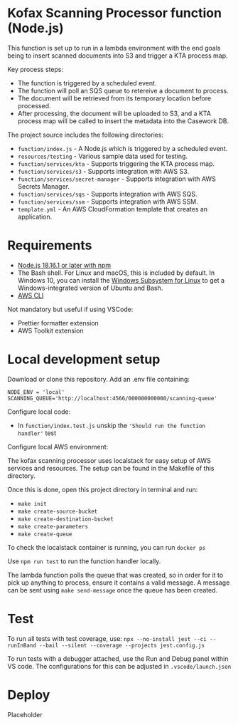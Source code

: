 # Kofax Scanning Processor function (Node.js)
This function is set up to run in a lambda environment with the end goals being to insert scanned documents into S3 and trigger a KTA process map.

Key process steps:

- The function is triggered by a scheduled event.
- The function will poll an SQS queue to retereive a document to process.
- The document will be retrieved from its temporary location before processed.
- After processing, the document will be uploaded to S3, and a KTA process map will be called to insert the metadata into the Casework DB.

The project source includes the following directories:

- `function/index.js` - A Node.js which is triggered by a scheduled event.
- `resources/testing` - Various sample data used for testing.
- `function/services/kta` - Supports triggering the KTA process map.
- `function/services/s3` - Supports integration with AWS S3.
- `function/services/secret-manager` - Supports integration with AWS Secrets Manager.
- `function/services/sqs` - Supports integration with AWS SQS.
- `function/services/ssm` - Supports integration with AWS SSM.
- `template.yml` - An AWS CloudFormation template that creates an application.


# Requirements
- [Node.js 18.16.1 or later with npm](https://nodejs.org/en/download/releases/)
- The Bash shell. For Linux and macOS, this is included by default. In Windows 10, you can install the [Windows Subsystem for Linux](https://docs.microsoft.com/en-us/windows/wsl/install-win10) to get a Windows-integrated version of Ubuntu and Bash.
- [AWS CLI](https://docs.aws.amazon.com/cli/latest/userguide/getting-started-install.html)

Not mandatory but useful if using VSCode:
- Prettier formatter extension
- AWS Toolkit extension

# Local development setup

Download or clone this repository.
Add an .env file containing:

   ```
   NODE_ENV = 'local'
   SCANNING_QUEUE='http://localhost:4566/000000000000/scanning-queue'
   ```

Configure local code:
- In `function/index.test.js` unskip the `'Should run the function handler'` test

Configure local AWS environment:

The kofax scanning processor uses localstack for easy setup of AWS services and resources. The setup can be found in the Makefile of this directory.

Once this is done, open this project directory in terminal and run:
 - `make init`
 - `make create-source-bucket`
 - `make create-destination-bucket`
 - `make create-parameters`
 - `make create-queue`

To check the localstack container is running, you can run `docker ps`

Use `npm run test` to run the function handler locally.

The lambda function polls the queue that was created, so in order for it to pick up anything to process, ensure it contains a valid message. A message can be sent using `make send-message` once the queue has been created.

# Test

To run all tests with test coverage, use:
`npx --no-install jest --ci --runInBand --bail --silent --coverage --projects jest.config.js`

To run tests with a debugger attached, use the Run and Debug panel within VS code. The configurations for this can be adjusted in
`.vscode/launch.json`

# Deploy
 
Placeholder

